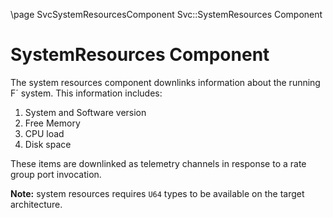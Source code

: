 \page SvcSystemResourcesComponent Svc::SystemResources Component
# SystemResources Component

The system resources component downlinks information about the running F´ system. This information includes:

1. System and Software version
2. Free Memory
3. CPU load
4. Disk space

These items are downlinked as telemetry channels in response to a rate group port invocation.

**Note:** system resources requires `U64` types to be available on the target architecture.